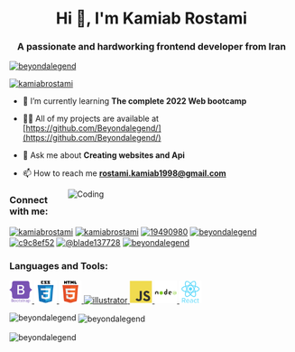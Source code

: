 <h1 align="center">Hi 👋, I'm Kamiab Rostami</h1>
<h3 align="center">A passionate and hardworking frontend developer from Iran</h3>

<p align="left"> <a href="https://github.com/ryo-ma/github-profile-trophy"><img src="https://github-profile-trophy.vercel.app/?username=beyondalegend" alt="beyondalegend" /></a> </p>

<p align="left"> <a href="https://twitter.com/kamiabrostami" target="blank"><img src="https://img.shields.io/twitter/follow/kamiabrostami?logo=twitter&style=for-the-badge" alt="kamiabrostami" /></a> </p>

- 🌱 I’m currently learning **The complete 2022 Web bootcamp**

- 👨‍💻 All of my projects are available at [https://github.com/Beyondalegend/](https://github.com/Beyondalegend/)

- 💬 Ask me about **Creating websites and Api**

- 📫 How to reach me **rostami.kamiab1998@gmail.com**

<img align= "right" alt="Coding"  width= "400" src="https://www.vecteezy.com/vector-art/1883463-young-man-using-desktop-computer-sitting-in-chair-with-desk">

<h3 align="left">Connect with me:</h3>
<p align="left">
<a href="https://twitter.com/kamiabrostami" target="blank"><img align="center" src="https://raw.githubusercontent.com/rahuldkjain/github-profile-readme-generator/master/src/images/icons/Social/twitter.svg" alt="kamiabrostami" height="30" width="40" /></a>
<a href="https://linkedin.com/in/kamiabrostami" target="blank"><img align="center" src="https://raw.githubusercontent.com/rahuldkjain/github-profile-readme-generator/master/src/images/icons/Social/linked-in-alt.svg" alt="kamiabrostami" height="30" width="40" /></a>
<a href="https://stackoverflow.com/users/19490980" target="blank"><img align="center" src="https://raw.githubusercontent.com/rahuldkjain/github-profile-readme-generator/master/src/images/icons/Social/stack-overflow.svg" alt="19490980" height="30" width="40" /></a>
<a href="https://dribbble.com/beyondalegend" target="blank"><img align="center" src="https://raw.githubusercontent.com/rahuldkjain/github-profile-readme-generator/master/src/images/icons/Social/dribbble.svg" alt="beyondalegend" height="30" width="40" /></a>
<a href="https://www.behance.net/c9c8ef52" target="blank"><img align="center" src="https://raw.githubusercontent.com/rahuldkjain/github-profile-readme-generator/master/src/images/icons/Social/behance.svg" alt="c9c8ef52" height="30" width="40" /></a>
<a href="https://medium.com/@blade137728" target="blank"><img align="center" src="https://raw.githubusercontent.com/rahuldkjain/github-profile-readme-generator/master/src/images/icons/Social/medium.svg" alt="@blade137728" height="30" width="40" /></a>
<a href="https://www.leetcode.com/beyondalegend" target="blank"><img align="center" src="https://raw.githubusercontent.com/rahuldkjain/github-profile-readme-generator/master/src/images/icons/Social/leet-code.svg" alt="beyondalegend" height="30" width="40" /></a>
</p>

<h3 align="left">Languages and Tools:</h3>
<p align="left"> <a href="https://getbootstrap.com" target="_blank" rel="noreferrer"> <img src="https://raw.githubusercontent.com/devicons/devicon/master/icons/bootstrap/bootstrap-plain-wordmark.svg" alt="bootstrap" width="40" height="40"/> </a> <a href="https://www.w3schools.com/css/" target="_blank" rel="noreferrer"> <img src="https://raw.githubusercontent.com/devicons/devicon/master/icons/css3/css3-original-wordmark.svg" alt="css3" width="40" height="40"/> </a> <a href="https://www.w3.org/html/" target="_blank" rel="noreferrer"> <img src="https://raw.githubusercontent.com/devicons/devicon/master/icons/html5/html5-original-wordmark.svg" alt="html5" width="40" height="40"/> </a> <a href="https://www.adobe.com/in/products/illustrator.html" target="_blank" rel="noreferrer"> <img src="https://www.vectorlogo.zone/logos/adobe_illustrator/adobe_illustrator-icon.svg" alt="illustrator" width="40" height="40"/> </a> <a href="https://developer.mozilla.org/en-US/docs/Web/JavaScript" target="_blank" rel="noreferrer"> <img src="https://raw.githubusercontent.com/devicons/devicon/master/icons/javascript/javascript-original.svg" alt="javascript" width="40" height="40"/> </a> <a href="https://nodejs.org" target="_blank" rel="noreferrer"> <img src="https://raw.githubusercontent.com/devicons/devicon/master/icons/nodejs/nodejs-original-wordmark.svg" alt="nodejs" width="40" height="40"/> </a> <a href="https://reactjs.org/" target="_blank" rel="noreferrer"> <img src="https://raw.githubusercontent.com/devicons/devicon/master/icons/react/react-original-wordmark.svg" alt="react" width="40" height="40"/> </a> </p>

<p><img align="left" src="https://github-readme-stats.vercel.app/api/top-langs?username=beyondalegend&show_icons=true&locale=en&layout=compact" alt="beyondalegend" /></p>

<p>&nbsp;<img align="center" src="https://github-readme-stats.vercel.app/api?username=beyondalegend&show_icons=true&locale=en" alt="beyondalegend" /></p>

<p><img align="center" src="https://github-readme-streak-stats.herokuapp.com/?user=beyondalegend&" alt="beyondalegend" /></p>
